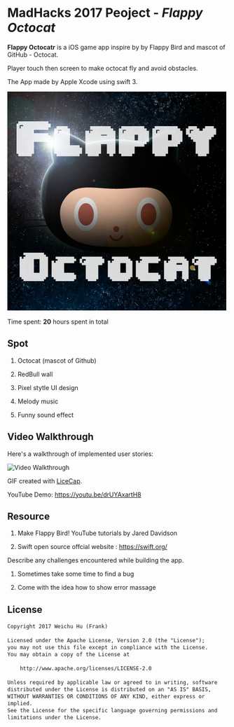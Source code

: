 # MadHacks 2017 Peoject - *Flappy Octocat*

**Flappy Octocatr** is a iOS game app inspire by by Flappy Bird and mascot of GitHub - Octocat. 

Player touch then screen to make octocat fly and avoid obstacles.

The App made by Apple Xcode using swift 3.

<img src='https://github.com/frhhh/MadHacks-Flappy-Octocat/blob/master/FlappyOctocat_icon.png' width='' alt='App icon' />

Time spent: **20** hours spent in total

## Spot

1. Octocat (mascot of Github)

2. RedBull wall

3. Pixel stytle UI design

4. Melody music

5. Funny sound effect

## Video Walkthrough 

Here's a walkthrough of implemented user stories:

<img src='https://github.com/frhhh/MadHacks-Flappy-Octocat/blob/master/Flappy%20Octocat%20Demo%2002.gif' width='' alt='Video Walkthrough' />

GIF created with [LiceCap](http://www.cockos.com/licecap/).

YouTube Demo: https://youtu.be/drUYAxartH8

## Resource

1. Make Flappy Bird! YouTube tutorials by Jared Davidson

2. Swift open source offcial website : https://swift.org/


Describe any challenges encountered while building the app.

1. Sometimes take some time to find a bug

2. Come with the idea how to show error massage

## License

    Copyright 2017 Weichu Hu (Frank)

    Licensed under the Apache License, Version 2.0 (the "License");
    you may not use this file except in compliance with the License.
    You may obtain a copy of the License at

        http://www.apache.org/licenses/LICENSE-2.0

    Unless required by applicable law or agreed to in writing, software
    distributed under the License is distributed on an "AS IS" BASIS,
    WITHOUT WARRANTIES OR CONDITIONS OF ANY KIND, either express or implied.
    See the License for the specific language governing permissions and
    limitations under the License.
    


